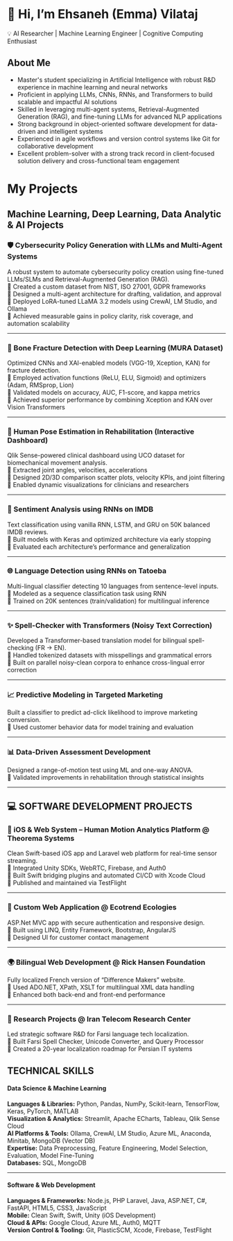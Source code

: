 # 👋 Hi, I’m Ehsaneh (Emma) Vilataj

💡 AI Researcher | Machine Learning Engineer | Cognitive Computing Enthusiast

## About Me

- Master's student specializing in Artificial Intelligence with robust R&D experience in machine learning and neural networks  
- Proficient in applying LLMs, CNNs, RNNs, and Transformers to build scalable and impactful AI solutions  
- Skilled in leveraging multi-agent systems, Retrieval-Augmented Generation (RAG), and fine-tuning LLMs for advanced NLP applications  
- Strong background in object-oriented software development for data-driven and intelligent systems  
- Experienced in agile workflows and version control systems like Git for collaborative development  
- Excellent problem-solver with a strong track record in client-focused solution delivery and cross-functional team engagement

# My Projects

##  Machine Learning, Deep Learning, Data Analytic & AI Projects

### 🛡️ Cybersecurity Policy Generation with LLMs and Multi-Agent Systems
A robust system to automate cybersecurity policy creation using fine-tuned LLMs/SLMs and Retrieval-Augmented Generation (RAG).  
🔹 Created a custom dataset from NIST, ISO 27001, GDPR frameworks  
🔹 Designed a multi-agent architecture for drafting, validation, and approval  
🔹 Deployed LoRA-tuned LLaMA 3.2 models using CrewAI, LM Studio, and Ollama  
🔹 Achieved measurable gains in policy clarity, risk coverage, and automation scalability  

---

### 🦴 Bone Fracture Detection with Deep Learning (MURA Dataset)
Optimized CNNs and XAI-enabled models (VGG-19, Xception, KAN) for fracture detection.  
🔹 Employed activation functions (ReLU, ELU, Sigmoid) and optimizers (Adam, RMSprop, Lion)  
🔹 Validated models on accuracy, AUC, F1-score, and kappa metrics  
🔹 Achieved superior performance by combining Xception and KAN over Vision Transformers  

---

### 🧍 Human Pose Estimation in Rehabilitation (Interactive Dashboard)
Qlik Sense-powered clinical dashboard using UCO dataset for biomechanical movement analysis.  
🔹 Extracted joint angles, velocities, accelerations  
🔹 Designed 2D/3D comparison scatter plots, velocity KPIs, and joint filtering  
🔹 Enabled dynamic visualizations for clinicians and researchers  

---

### 💬 Sentiment Analysis using RNNs on IMDB
Text classification using vanilla RNN, LSTM, and GRU on 50K balanced IMDB reviews.  
🔹 Built models with Keras and optimized architecture via early stopping  
🔹 Evaluated each architecture’s performance and generalization  

---

### 🌐 Language Detection using RNNs on Tatoeba
Multi-lingual classifier detecting 10 languages from sentence-level inputs.  
🔹 Modeled as a sequence classification task using RNN  
🔹 Trained on 20K sentences (train/validation) for multilingual inference  

---

### ✨ Spell-Checker with Transformers (Noisy Text Correction)
Developed a Transformer-based translation model for bilingual spell-checking (FR → EN).  
🔹 Handled tokenized datasets with misspellings and grammatical errors  
🔹 Built on parallel noisy-clean corpora to enhance cross-lingual error correction  

---

### 📈 Predictive Modeling in Targeted Marketing
Built a classifier to predict ad-click likelihood to improve marketing conversion.  
🔹 Used customer behavior data for model training and evaluation  

---

### 📊 Data-Driven Assessment Development
Designed a range-of-motion test using ML and one-way ANOVA.  
🔹 Validated improvements in rehabilitation through statistical insights  

---

## 💻 SOFTWARE DEVELOPMENT PROJECTS

### 📱 iOS & Web System – Human Motion Analytics Platform @ Theorema Systems
Clean Swift-based iOS app and Laravel web platform for real-time sensor streaming.  
🔹 Integrated Unity SDKs, WebRTC, Firebase, and Auth0  
🔹 Built Swift bridging plugins and automated CI/CD with Xcode Cloud  
🔹 Published and maintained via TestFlight  

---

### 🌿 Custom Web Application @ Ecotrend Ecologies
ASP.Net MVC app with secure authentication and responsive design.  
🔹 Built using LINQ, Entity Framework, Bootstrap, AngularJS  
🔹 Designed UI for customer contact management  

---

### 🌍 Bilingual Web Development @ Rick Hansen Foundation
Fully localized French version of “Difference Makers” website.  
🔹 Used ADO.NET, XPath, XSLT for multilingual XML data handling  
🔹 Enhanced both back-end and front-end performance  

---

### 🧪 Research Projects @ Iran Telecom Research Center
Led strategic software R&D for Farsi language tech localization.  
🔹 Built Farsi Spell Checker, Unicode Converter, and Query Processor  
🔹 Created a 20-year localization roadmap for Persian IT systems  

## TECHNICAL SKILLS
#### Data Science & Machine Learning  
**Languages & Libraries:** Python, Pandas, NumPy, Scikit-learn, TensorFlow, Keras, PyTorch, MATLAB  
**Visualization & Analytics:** Streamlit, Apache ECharts, Tableau, Qlik Sense Cloud  
**AI Platforms & Tools:** Ollama, CrewAI, LM Studio, Azure ML, Anaconda, Minitab, MongoDB (Vector DB)  
**Expertise:** Data Preprocessing, Feature Engineering, Model Selection, Evaluation, Model Fine-Tuning  
**Databases:** SQL, MongoDB  

---

#### Software & Web Development  
**Languages & Frameworks:** Node.js, PHP Laravel, Java, ASP.NET, C#, FastAPI, HTML5, CSS3, JavaScript  
**Mobile:** Clean Swift, Swift, Unity (iOS Development)  
**Cloud & APIs:** Google Cloud, Azure ML, Auth0, MQTT  
**Version Control & Tooling:** Git, PlasticSCM, Xcode, Firebase, TestFlight  




